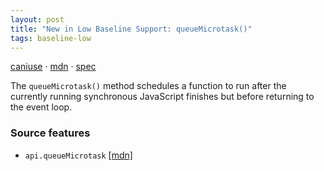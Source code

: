 ```yaml
---
layout: post
title: "New in Low Baseline Support: queueMicrotask()"
tags: baseline-low
---
```


[caniuse](https://caniuse.com/?search=queuemicrotask) · [mdn](https://developer.mozilla.org/en-US/search?q=queueMicrotask()) · [spec](https://html.spec.whatwg.org/multipage/timers-and-user-prompts.html#microtask-queuing)

The `queueMicrotask()` method schedules a function to run after the currently running synchronous JavaScript finishes but before returning to the event loop.

### Source features

- ``api.queueMicrotask`` [[mdn]](https://developer.mozilla.org/en-US/search?q=api.queueMicrotask)
